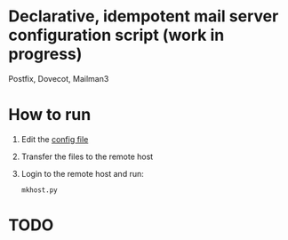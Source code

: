 # Declarative, idempotent mail server configuration script (work in progress)

Postfix, Dovecot, Mailman3

# How to run

1. Edit the [config file](mkhost/cfg.py)
2. Transfer the files to the remote host
3. Login to the remote host and run:

   ```
   mkhost.py
   ```

# TODO
